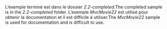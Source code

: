 <span data-ttu-id="c83ca-101">L’exemple terminé est dans le dossier *2.2-completed*.</span><span class="sxs-lookup"><span data-stu-id="c83ca-101">The completed sample is in the *2.2-completed* folder.</span></span> <span data-ttu-id="c83ca-102">L’exemple *MvcMovie22* est utilisé pour obtenir la documentation et il est difficile à utiliser.</span><span class="sxs-lookup"><span data-stu-id="c83ca-102">The *MvcMovie22* sample is used for documentation and is difficult to use.</span></span>